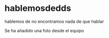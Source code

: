 # hablemosdedds
hablemos de
no encontramos nada de que hablar 


Se ha añadido una foto desde el equipo
